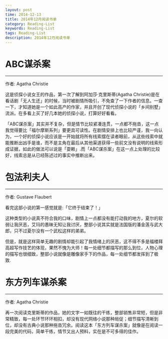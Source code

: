 ```yaml
---
layout: post
time: 2014-12-13
title: 2014年12月阅读书单
category: Reading-List
keywords: Reading-List
tags: Reading-List
description: 2014年12月阅读书单
---
```


# ABC谋杀案

---------------------------

作者: Agatha Christie 

这是侦探小说女王的作品，第一次了解到阿加莎·克里斯蒂(Agatha Christie)是在看话剧「无人生还」的时候，当时被剧情所吸引，不免查了一下作者的信息。一查一下，才知道她是一个如此高产的作家，并且开创了现代侦探小说的「乡间别墅」流派。在多看上买了好几本她的侦探小说，打算好好看看。

「ABC谋杀案」其实并不复杂，但是情节比较紧凑连贯，一点都不拖沓，这一点我觉得要比「福尔摩斯系列」要更具可读性。在剧情安排上也比较严谨，我一向认为，一个好的侦探小说应该是一开始就将所有线索摆在读者眼前，从这些线索中就能推断出凶手是谁，而不是主角在最后从其他渠道获得一些前文没有说明的线索形成证据，如此的做法可以说是「耍赖」.而「ABC谋杀案」在这一点上处理的比较好，线索总是从已经陈述过的事实中推断出来。


# 包法利夫人

---------------------------

作者: Gustave Flaubert


看完这部小说的第一感觉就是:「它终于结束了！」

这种类型的小说真不符合我的口味，剧情上一点都没有能打动我的地方，夏尔的软弱让我厌恶，艾玛的愚昧无知让我讨厌，整部小说其实就是法国版的潘金莲与武大郎，只不过夏尔没有一个武松这样的弟弟。

但是，就是这样简单无趣的剧情却能引起了我情绪上的厌恶，这不得不多是福楼拜高超写作技艺的体现，果然不愧为大师！每一处细节都描写的那么到位，人物心理的描写也很细致，整部小说就像是雕像家手下的作品，每一处细节都发挥到了极致.


# 东方列车谋杀案

---------------------------

作者: Agatha Christie 


再一次阅读克里斯蒂的作品，她的文字一如既往的干练，整部销售非常短，但是非常精致，每一处环节环环相扣，却没有现代网络小说那种局促；细节描写清晰到位，却没有古典小说那种拖沓冗余。阅读这本「东方列车谋杀案」就像是在阅读一段完美的代码，简单干练，情节又出人预料，实在是不可多得的佳作。


